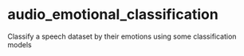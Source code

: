 # audio_emotional_classification
Classify a speech dataset by their emotions using some classification models
